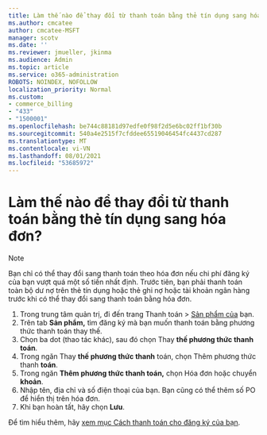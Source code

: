 ```yaml
---
title: Làm thế nào để thay đổi từ thanh toán bằng thẻ tín dụng sang hóa đơn?
ms.author: cmcatee
author: cmcatee-MSFT
manager: scotv
ms.date: ''
ms.reviewer: jmueller, jkinma
ms.audience: Admin
ms.topic: article
ms.service: o365-administration
ROBOTS: NOINDEX, NOFOLLOW
localization_priority: Normal
ms.custom:
- commerce_billing
- "433"
- "1500001"
ms.openlocfilehash: be744c88181d97edfe0f98f2d5e6bc02ff1bf30b
ms.sourcegitcommit: 540a4e2515f7cfddee65519046454fc4437cd287
ms.translationtype: MT
ms.contentlocale: vi-VN
ms.lasthandoff: 08/01/2021
ms.locfileid: "53685972"
---
```

# <a name="how-do-i-change-from-credit-card-payments-to-invoice"></a>Làm thế nào để thay đổi từ thanh toán bằng thẻ tín dụng sang hóa đơn?

> [!NOTE]
> Bạn chỉ có thể thay đổi sang thanh toán theo hóa đơn nếu chi phí đăng ký của bạn vượt quá một số tiền nhất định. Trước tiên, bạn phải thanh toán toàn bộ dư nợ trên thẻ tín dụng hoặc thẻ ghi nợ hoặc tài khoản ngân hàng trước khi có thể thay đổi sang thanh toán bằng hóa đơn.

1. Trong trung tâm quản trị, đi đến trang Thanh toán  >  [Sản phẩm của](https://go.microsoft.com/fwlink/p/?linkid=842054) bạn.
2. Trên tab **Sản phẩm,** tìm đăng ký mà bạn muốn thanh toán bằng phương thức thanh toán thay thế.
3. Chọn ba dot (thao tác khác), sau đó chọn Thay **thế phương thức thanh toán**.
4. Trong ngăn Thay **thế phương thức thanh** toán, chọn Thêm phương thức thanh **toán**.
5. Trong ngăn **Thêm phương thức thanh toán,** chọn Hóa đơn hoặc chuyển **khoản**.
6. Nhập tên, địa chỉ và số điện thoại của bạn. Bạn cũng có thể thêm số PO để hiển thị trên hóa đơn.
7. Khi bạn hoàn tất, hãy chọn **Lưu**.

Để tìm hiểu thêm, hãy [xem mục Cách thanh toán cho đăng ký của bạn](/microsoft-365/commerce/billing-and-payments/pay-for-your-subscription).